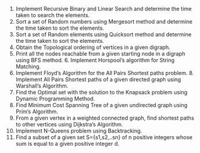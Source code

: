 1. Implement Recursive Binary and Linear Search and determine the time taken to search the 
elements. 
2. Sort a set of  Random numbers using Mergesort  method and determine the time taken to 
sort the elements. 
3. Sort a set of  Random elements using Quicksort  method and determine the time taken to sort 
the elements. 
4. Obtain the Topological ordering of vertices in a given digraph. 
5. Print all the nodes reachable from a given starting node in a digraph using BFS method. 6. Implement Horspool’s algorithm for String Matching. 
7. Implement Floyd’s Algorithm for the All Pairs Shortest paths problem. 8. Implement All Pairs Shortest paths of a given directed graph using Warshall’s Algorithm. 
9. Find the Optimal set with the solution to the Knapsack problem using Dynamic Programming 
Method. 
10. Find Minimum Cost Spanning Tree of a given undirected graph  using Prim’s Algorithm. 
11. From a given vertex in a weighted connected graph, find shortest paths to other vertices using 
Dijkstra’s Algorithm. 
12. Implement N-Queens problem using Backtracking. 
13. Find a subset of a given set S={s1,s2,..sn} of n positive integers whose sum is equal to a given 
positive integer d. 
